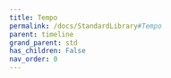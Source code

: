 ```yaml
---
title: Tempo
permalink: /docs/StandardLibrary#Tempo
parent: timeline
grand_parent: std
has_children: False
nav_order: 0
---
```

